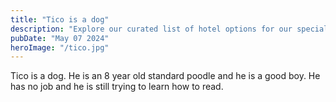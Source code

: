 ```yaml
---
title: "Tico is a dog"
description: "Explore our curated list of hotel options for our special day in Taos. Each offers unique amenities and has been carefully selected to accommodate our guests with comfort and convenience."
pubDate: "May 07 2024"
heroImage: "/tico.jpg"
---
```


Tico is a dog. He is an 8 year old standard poodle and he is a good boy. He has no job and he is still trying to learn how to read.
